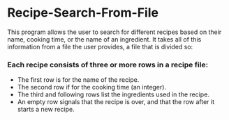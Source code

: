 # Recipe-Search-From-File
<div><p>This program allows the user to search for different recipes based on their name, cooking time, or the name of an ingredient. It takes all of this information from a file the user provides, a file that is divided so:</p>
  <h3>Each recipe consists of three or more rows in a recipe file:</h3>
  <ul> 
    <li>The first row is for the name of the recipe.</li>
<li>The second row if for the cooking time (an integer).</li>
<li>The third and following rows list the ingredients used in the recipe. </li>
<li>An empty row signals that the recipe is over, and that the row after it starts a new recipe.</li>
  </ul>
</div>
